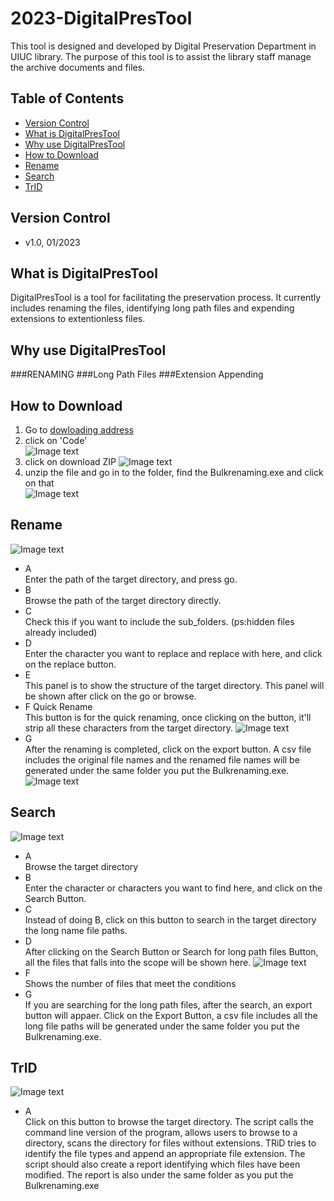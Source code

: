 # 2023-DigitalPresTool
This tool is designed and developed by Digital Preservation Department in UIUC library. The purpose of this tool is to assist the library staff manage the archive documents and files.
## Table of Contents
- [Version Control](#Version)
- [What is DigitalPresTool](#What)
- [Why use DigitalPresTool](#Why)
- [How to Download](#download)  
- [Rename](#rename)  
- [Search](#search)  
- [TrID](#TrID)  
## Version Control<a name="Version"></a>
- v1.0, 01/2023
## What is DigitalPresTool<a name="What"></a>
DigitalPresTool is a tool for facilitating the preservation process. It currently includes renaming the files, identifying long path files and expending extensions to extentionless files.
## Why use DigitalPresTool<a name="Why"></a>
###RENAMING
###Long Path Files
###Extension Appending
## How to Download<a name="download"></a>
1. Go to [dowloading address](https://github.com/PhiloJiaqiWang/2023-DigitalPresTools)
2. click on 'Code'  
![Image text](https://github.com/PhiloJiaqiWang/2023-DigitalPresTools/blob/main/imgs/download1.png)
3. click on download ZIP 
![Image text](https://github.com/PhiloJiaqiWang/2023-DigitalPresTools/blob/main/imgs/download2.png)
4. unzip the file and go in to the folder, find the Bulkrenaming.exe and click on that  
![Image text](https://github.com/PhiloJiaqiWang/2023-DigitalPresTools/blob/main/imgs/download3.png)
## Rename<a name="rename"></a>
![Image text](https://github.com/PhiloJiaqiWang/2023-DigitalPresTools/blob/main/imgs/Rename1.png)
- A  
Enter the path of the target directory, and press go.
- B  
Browse the path of the target directory directly.
- C  
Check this if you want to include the sub_folders. (ps:hidden files already included)
- D  
Enter the character you want to replace and replace with here, and click on the replace button.
- E  
This panel is to show the structure of the target directory. This panel will be shown after click on the go or browse.
- F  Quick Rename  
This button is for the quick renaming, once clicking on the button, it'll strip all these characters from the target directory.
![Image text](https://github.com/PhiloJiaqiWang/2023-DigitalPresTools/blob/main/imgs/Rename2.png)
- G  
After the renaming is completed, click on the export button. A csv file includes the original file names and the renamed file names will be generated under the same folder you put the Bulkrenaming.exe.
![Image text](https://github.com/PhiloJiaqiWang/2023-DigitalPresTools/blob/main/imgs/Rename3.png)
## Search<a name="search"></a>
![Image text](https://github.com/PhiloJiaqiWang/2023-DigitalPresTools/blob/main/imgs/Search1.png)
- A  
Browse the target directory
- B  
Enter the character or characters you want to find here, and click on the Search Button.
- C  
Instead of doing B, click on this button to search in the target directory the long name file paths.
- D  
After clicking on the Search Button or Search for long path files Button, all the files that falls into the scope will be shown here.
![Image text](https://github.com/PhiloJiaqiWang/2023-DigitalPresTools/blob/main/imgs/Search2.png)
- F  
Shows the number of files that meet the conditions
- G  
If you are searching for the long path files, after the search, an export button will appaer. Click on the Export Button, a csv file includes all the long file paths will be generated under the same folder you put the Bulkrenaming.exe.
## TrID<a name="TrID"></a>
![Image text](https://github.com/PhiloJiaqiWang/2023-DigitalPresTools/blob/main/imgs/TRID1.png)
- A  
Click on this button to browse the target directory. The script calls the command line version of the program, allows users to browse to a directory, scans the directory for files without extensions. TRiD tries to identify the file types and append an appropriate file extension. The script should also create a report identifying which files have been modified. The report is also under the same folder as you put the Bulkrenaming.exe 
